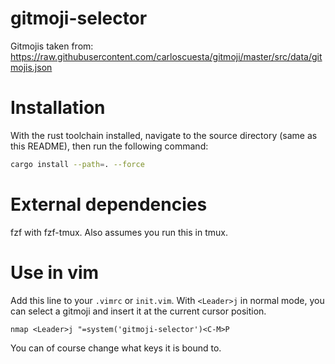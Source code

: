 # gitmoji-selector

Gitmojis taken from: https://raw.githubusercontent.com/carloscuesta/gitmoji/master/src/data/gitmojis.json

# Installation

With the rust toolchain installed, navigate to the source directory (same as this README), then run the following command:

```sh
cargo install --path=. --force
```

# External dependencies

fzf with fzf-tmux. Also assumes you run this in tmux.

# Use in vim

Add this line to your `.vimrc` or `init.vim`. With `<Leader>j` in normal mode,
you can select a gitmoji and insert it at the current cursor position.

```vimscript
nmap <Leader>j "=system('gitmoji-selector')<C-M>P
```

You can of course change what keys it is bound to.
